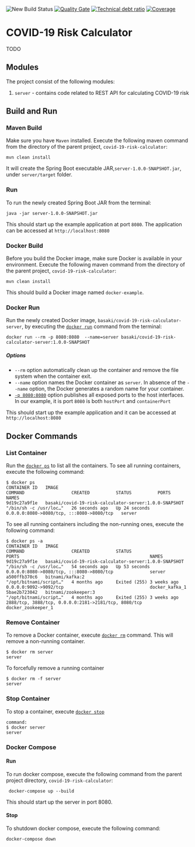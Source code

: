 ![New Build Status][github-action-badge]
[![Quality Gate][sonarqube-badge]][sonarqube-badge-url]
[![Technical debt ratio][technical-debt-ratio-badge]][technical-debt-ratio-badge-url]
[![Coverage][coverage-badge]][coverage-badge-url]

COVID-19 Risk Calculator
====================================================
TODO

## Modules
The project consist of the following modules:

1. `server` - contains code related to REST API for calculating COVID-19 risk

## Build and Run
### Maven Build
Make sure you have `Maven` installed. Execute the following maven command from the directory of the
parent project, `covid-19-risk-calculator`:
```
mvn clean install
```
It will create the Spring Boot executable JAR,`server-1.0.0-SNAPSHOT.jar`, under `server/target`
folder.

### Run
To run the newly created Spring Boot JAR from the terminal:
```
java -jar server-1.0.0-SNAPSHOT.jar
```
This should start up the example application at port `8080`. The application can be accessed at `http://localhost:8080`

### Docker Build
Before you build the Docker image, make sure Docker is available in your environment.
Execute the following maven command from the directory of the parent project, `covid-19-risk-calculator`:
```
mvn clean install
```
This should build a Docker image named `docker-example`.

### Docker Run
Run the newly created Docker image, `basaki/covid-19-risk-calculator-server`, by executing the
[`docker run`](https://docs.docker.com/engine/reference/run/) command from the terminal:
```
docker run --rm -p 8080:8080  --name=server basaki/covid-19-risk-calculator-server:1.0.0-SNAPSHOT
```
##### Options
* `--rm` option automatically clean up the container and remove the file system when the container exit.
* `--name` option names the Docker container as `server`. In absence of the `--name` option, the Docker generates a
  random name for your container.
* [`-p 8080:8080`](https://docs.docker.com/engine/reference/run/#expose-incoming-ports) option publishes all
  exposed ports to the host interfaces. In our example, it is port `8080` is both `hostPort` and `containerPort`

This should start up the example application and it can be accessed at `http://localhost:8080`

## Docker Commands
### List Container
Run the [`docker ps`](https://docs.docker.com/v1.11/engine/reference/commandline/ps/) to list all the containers.
To see all running containers, execute the following command:
```
$ docker ps
CONTAINER ID   IMAGE                                                   COMMAND                  CREATED          STATUS          PORTS                                       NAMES
9d19c27a9f1e   basaki/covid-19-risk-calculator-server:1.0.0-SNAPSHOT   "/bin/sh -c /usr/loc…"   26 seconds ago   Up 24 seconds   0.0.0.0:8080->8080/tcp, :::8080->8080/tcp   server
```
To see all running containers including the non-running ones, execute the following command:
```
$ docker ps -a
CONTAINER ID   IMAGE                                                   COMMAND                  CREATED          STATUS                      PORTS                                                  NAMES
9d19c27a9f1e   basaki/covid-19-risk-calculator-server:1.0.0-SNAPSHOT   "/bin/sh -c /usr/loc…"   54 seconds ago   Up 53 seconds               0.0.0.0:8080->8080/tcp, :::8080->8080/tcp              server
a500ffb370c6   bitnami/kafka:2                                         "/opt/bitnami/script…"   4 months ago     Exited (255) 3 weeks ago    0.0.0.0:9092->9092/tcp                                 docker_kafka_1
5bae2b723042   bitnami/zookeeper:3                                     "/opt/bitnami/script…"   4 months ago     Exited (255) 3 weeks ago    2888/tcp, 3888/tcp, 0.0.0.0:2181->2181/tcp, 8080/tcp   docker_zookeeper_1
```

### Remove Container
To remove a Docker container, execute [`docker rm`](https://docs.docker.com/v1.11/engine/reference/commandline/rm/)
command. This will remove a non-running container.
```
$ docker rm server
server
```
To forcefully remove a running container
```
$ docker rm -f server
server
```

### Stop Container
To stop a container, execute [`docker stop`](https://docs.docker.com/v1.11/engine/reference/commandline/stop/)
```
command:
$ docker server
server
```

### Docker Compose 

#### Run
To run docker compose, execute the following command from the parent
project directory, `covid-19-risk-calculator`:

```
 docker-compose up --build
```

This should start up the server in port 8080.

#### Stop
To shutdown docker compose, execute the following command:

```
docker-compose down
```

[github-action-badge]: https://github.com/indrabasak/covid-19-risk-calculator/actions/workflows/main.yml/badge.svg

[sonarqube-badge]: https://sonarcloud.io/api/project_badges/measure?project=org.dristhi.covid19%3Acovid-19-risk-calculator&metric=alert_status
[sonarqube-badge-url]: https://sonarcloud.io/dashboard/index/org.dristhi.covid19:covid-19-risk-calculator

[technical-debt-ratio-badge]: https://sonarcloud.io/api/project_badges/measure?project=org.dristhi.covid19%3Acovid-19-risk-calculator&metric=sqale_index
[technical-debt-ratio-badge-url]: https://sonarcloud.io/dashboard/index/org.dristhi.covid19:covid-19-risk-calculator

[coverage-badge]: https://sonarcloud.io/api/project_badges/measure?project=org.dristhi.covid19%3Acovid-19-risk-calculator&metric=coverage
[coverage-badge-url]: https://sonarcloud.io/dashboard/index/org.dristhi.covid19:covid-19-risk-calculator




